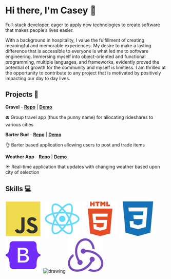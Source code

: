 # Hi there, I'm Casey 👋

Full-stack developer, eager to apply new technologies to create software that makes people’s lives easier.


With a background in hospitality, I value the fulfillment of creating meaningful and memorable experiences. My desire to make a lasting difference that is accessible to everyone is what led me to software engineering. Immersing myself into object-oriented and functional programming, multiple languages, and frameworks, evidently proved the potential of growth for the community and myself is limitless. I am thrilled at the opportunity to contribute to any project that is motivated by positively impacting our day to day lives.  
  


## Projects :art:

**Gravel** -  **[Repo](https://github.com/caseycling/gravel)** | **[Demo](https://gravel-app.herokuapp.com/)** 
  
:oncoming_automobile: Group travel app (thus the punny name) for allocating rideshares to various cities
  
**Barter Bud** - **[Repo](https://github.com/caseycling/Project2)** | **[Demo](https://secure-headland-57611.herokuapp.com)** 
  
:ok_hand: Barter based application allowing users to post and trade items  
  
**Weather App** - **[Repo]( https://github.com/caseycling/weather-app)** | **[Demo](https://caseycling.github.io/weather-app)** 
  
☀️ Real-time application that updates with changing weather based upon city of selection  
  
    
  
## Skills 💻  
<p float="left">
  <img src="https://raw.githubusercontent.com/devicons/devicon/master/icons/javascript/javascript-original.svg" alt="drawing" width="110"/> &nbsp;
  <img src="https://raw.githubusercontent.com/devicons/devicon/master/icons/react/react-original.svg" alt="drawing" width="110"/>&nbsp;
  <img src="https://raw.githubusercontent.com/devicons/devicon/master/icons/html5/html5-plain-wordmark.svg" alt="drawing" width="110"/>&nbsp;
  <img src="https://raw.githubusercontent.com/devicons/devicon/master/icons/css3/css3-plain.svg" alt="drawing" width="110"/>&nbsp;
  <img src="https://raw.githubusercontent.com/devicons/devicon/master/icons/bootstrap/bootstrap-plain.svg" alt="drawing" width="110"/>&nbsp;
  <img src="https://cdn0.iconfinder.com/data/icons/long-shadow-web-icons/512/nodejs-128.png" alt="drawing" width="110"/>&nbsp;
  <img src="https://raw.githubusercontent.com/devicons/devicon/master/icons/redux/redux-original.svg" alt="drawing" width="110"/>&nbsp;


  
</p>
<!--
**caseycling/caseycling** is a ✨ _special_ ✨ repository because its `README.md` (this file) appears on your GitHub profile.

Here are some ideas to get you started:

- 🔭 I’m currently working on ...
- 🌱 I’m currently learning ...
- 👯 I’m looking to collaborate on ...
- 🤔 I’m looking for help with ...
- 💬 Ask me about ...
- 📫 How to reach me: ...
- 😄 Pronouns: ...
- ⚡ Fun fact: ...
-->
